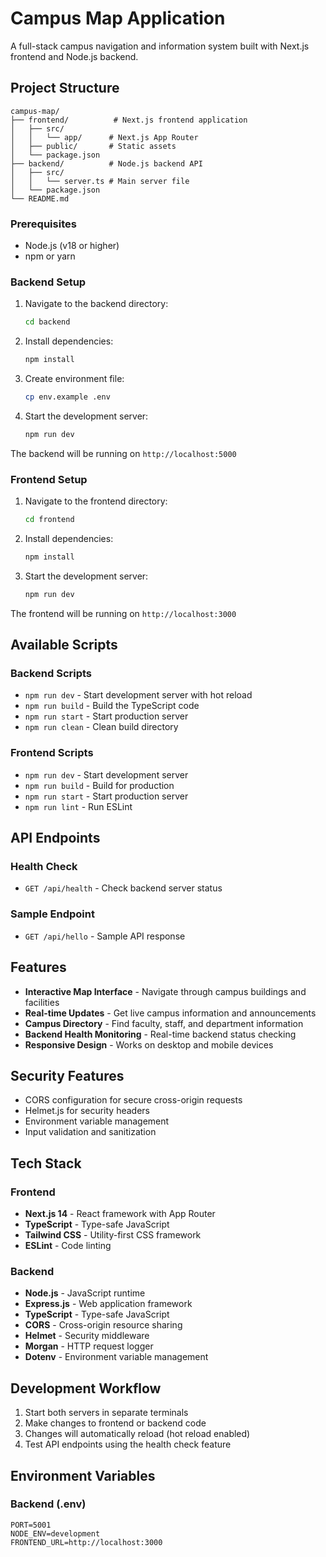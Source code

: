 # Campus Map Application

A full-stack campus navigation and information system built with Next.js frontend and Node.js backend.

##  Project Structure

```
campus-map/
├── frontend/          # Next.js frontend application
│   ├── src/
│   │   └── app/      # Next.js App Router
│   ├── public/       # Static assets
│   └── package.json
├── backend/          # Node.js backend API
│   ├── src/
│   │   └── server.ts # Main server file
│   └── package.json
└── README.md
```


### Prerequisites

- Node.js (v18 or higher)
- npm or yarn

### Backend Setup

1. Navigate to the backend directory:

   ```bash
   cd backend
   ```

2. Install dependencies:

   ```bash
   npm install
   ```

3. Create environment file:

   ```bash
   cp env.example .env
   ```

4. Start the development server:
   ```bash
   npm run dev
   ```

The backend will be running on `http://localhost:5000`

### Frontend Setup

1. Navigate to the frontend directory:

   ```bash
   cd frontend
   ```

2. Install dependencies:

   ```bash
   npm install
   ```

3. Start the development server:
   ```bash
   npm run dev
   ```

The frontend will be running on `http://localhost:3000`

##  Available Scripts

### Backend Scripts

- `npm run dev` - Start development server with hot reload
- `npm run build` - Build the TypeScript code
- `npm run start` - Start production server
- `npm run clean` - Clean build directory

### Frontend Scripts

- `npm run dev` - Start development server
- `npm run build` - Build for production
- `npm run start` - Start production server
- `npm run lint` - Run ESLint

## API Endpoints

### Health Check

- `GET /api/health` - Check backend server status

### Sample Endpoint

- `GET /api/hello` - Sample API response

## Features

- **Interactive Map Interface** - Navigate through campus buildings and facilities
- **Real-time Updates** - Get live campus information and announcements
- **Campus Directory** - Find faculty, staff, and department information
- **Backend Health Monitoring** - Real-time backend status checking
- **Responsive Design** - Works on desktop and mobile devices

## Security Features

- CORS configuration for secure cross-origin requests
- Helmet.js for security headers
- Environment variable management
- Input validation and sanitization

## Tech Stack

### Frontend

- **Next.js 14** - React framework with App Router
- **TypeScript** - Type-safe JavaScript
- **Tailwind CSS** - Utility-first CSS framework
- **ESLint** - Code linting

### Backend

- **Node.js** - JavaScript runtime
- **Express.js** - Web application framework
- **TypeScript** - Type-safe JavaScript
- **CORS** - Cross-origin resource sharing
- **Helmet** - Security middleware
- **Morgan** - HTTP request logger
- **Dotenv** - Environment variable management

## Development Workflow

1. Start both servers in separate terminals
2. Make changes to frontend or backend code
3. Changes will automatically reload (hot reload enabled)
4. Test API endpoints using the health check feature

##  Environment Variables

### Backend (.env)

```env
PORT=5001
NODE_ENV=development
FRONTEND_URL=http://localhost:3000
```


